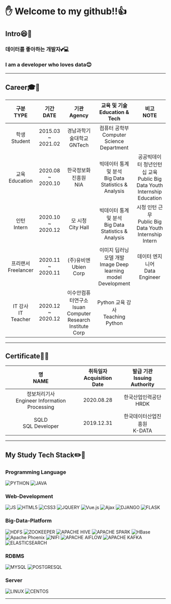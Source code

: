 # ✋ Welcome to  my github!!👍

## Intro😆🙏
### 데이터를 좋아하는 개발자💕💻
### I am a developer who loves data😊

---
## Career🎓🏢
| **구분<br>TYPE** | **기간<br>DATE** | **기관<br>Agency** | **교육 및 기술<br>Education & Tech** | **비고<br>NOTE** |
|:-:|:-:|:-:|:-:|:-:|
| 학생<br>Student | 2015.03 ~ 2021.02 | 경남과학기술대학교<br>GNTech | 컴퓨터 공학부<br>Computer Science Department ||
| 교육<br>Education | 2020.08 ~ 2020.10 | 한국정보화진흥원<br>NIA | 빅데이터 통계 및 분석<br>Big Data Statistics & Analysis | 공공빅데이터 청년인턴십 교육<br>Public Big Data Youth Internship Education |
| 인턴<br>Intern | 2020.10 ~ 2020.12 | 모 시청<br>City Hall | 빅데이터 통계 및 분석<br>Big Data Statistics & Analysis | 시청 인턴 근무<br>Public Big Data Youth Internship Intern |
| 프리랜서<br>Freelancer | 2020.11 ~ 2020.11 | (주)유비엔<br>Ubien Corp | 이미지 딥러닝 모델 개발<br>Image Deep learning model Development| 데이터 엔지니어<br>Data Engineer |
| IT 강사<br>IT Teacher | 2020.12 ~ 2020.12 | 이수안컴퓨터연구소<br>Isuan Computer Research Institute Corp | Python 교육 강사<br>Teaching Python ||

---
## Certificate📖🔧
| **명<br>NAME** | **취득일자<br>Acquisition Date** | **발급 기관<br>Issuing Authority** |
|:-:|:-:|:-:|
| 정보처리기사<br>Engineer Information Processing | 2020.08.28 | 한국산업인력공단<br>HRDK|
| SQLD<br>SQL Developer | 2019.12.31 | 한국데이터산업진흥원<br>K-DATA |

---
## My Study Tech Stack✏️💪
### Programming Language
![PYTHON](https://img.shields.io/badge/Python-3776AB?style=flat-square&logo=Python&logoColor=white) ![JAVA](https://img.shields.io/badge/Java-007396?style=flat-square&logo=Java&logoColor=white) 

### Web-Development
![JS](https://img.shields.io/badge/JavaScript-F7DF1E?style=flat-square&logo=JavaScript&logoColor=white) ![HTML5](https://img.shields.io/badge/HTML5-E34F26?style=flat-square&logo=HTML5&logoColor=white) ![CSS3](https://img.shields.io/badge/CSS3-1572B6?style=flat-square&logo=CSS3&logoColor=white) ![JQUERY](https://img.shields.io/badge/jQuery-0769AD?style=flat-square&logo=jQuery&logoColor=white) ![Vue.js](https://img.shields.io/badge/Vue.js-4FC08D?style=flat-square&logo=Vue.js&logoColor=white)
![Ajax](https://img.shields.io/badge/-Ajax-blue?style=flat-square) ![DJANGO](https://img.shields.io/badge/Django-092E20?style=flat-square&logo=Django&logoColor=white) ![FLASK](https://img.shields.io/badge/Flask-000000?style=flat-square&logo=Flask&logoColor=white)


### Big-Data-Platform
![HDFS](https://img.shields.io/badge/-HDFS-black?style=flat-square) ![ZOOKEEPER](https://img.shields.io/badge/-Zookeeper-blue?style=flat-square) ![APACHE HIVE](https://img.shields.io/badge/Hive-FDEE21?style=flat-square&logo=ApacheHive&logoColor=black) ![APACHE SPARK](https://img.shields.io/badge/Spark-E25A1C?style=flat-square&logo=ApacheSpark&logoColor=white) ![HBase](https://img.shields.io/badge/-HBase-blue?style=flat-square) 
![Apache Phoenix](https://img.shields.io/badge/-Phoenix-yellowgreen?style=flat-square) ![NIFI](https://img.shields.io/badge/-NIFI-green?style=flat-square) ![APACHE AIFLOW](https://img.shields.io/badge/Airflow-017CEE?style=flat-square&logo=ApacheAirflow&logoColor=white) ![APACHE KAFKA](https://img.shields.io/badge/Kafka-231F20?style=flat-square&logo=ApacheKafka&logoColor=white) ![ELASTICSEARCH](https://img.shields.io/badge/Elasticsearch-005571?style=flat-square&logo=Elasticsearch&logoColor=white)


### RDBMS
![MYSQL](https://img.shields.io/badge/MySQL-4479A1?style=flat-square&logo=MySQL&logoColor=white) ![POSTGRESQL](https://img.shields.io/badge/PostgreSQL-4169E1?style=flat-square&logo=PostgreSQL&logoColor=white) 


### Server
![LINUX](https://img.shields.io/badge/Linux-FCC624?style=flat-square&logo=Linux&logoColor=black) ![CENTOS](https://img.shields.io/badge/CentOS-4169E1?style=flat-square&logo=CentOS&logoColor=white) 

---
